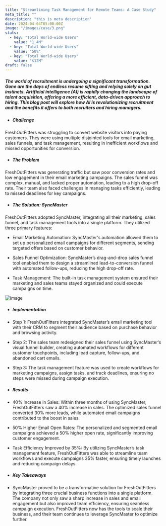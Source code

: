 ```yaml
---
title: "Streamlining Task Management for Remote Teams: A Case Study"
meta_title: ""
description: "this is meta description"
date: 2024-04-04T05:00:00Z
image: "/images/case/3.png"
stats:
  - key: "Total World-wide Users"
    value: "1.4M"
  - key: "Total World-wide Users"
    value: "50%"
  - key: "Total World-wide Users"
    value: "$12M"
draft: false
---
```


##### The world of recruitment is undergoing a significant transformation. Gone are the days of endless resume sifting and relying solely on gut instincts. Artificial intelligence (AI) is rapidly changing the landscape of talent acquisition, offering a more efficient, data-driven approach to hiring. This blog post will explore how AI is revolutionizing recruitment and the benefits it offers to both recruiters and hiring managers.

- ##### Challenge

FreshOutFitters was struggling to convert website visitors into paying customers. They were using multiple disjointed tools for email marketing, sales funnels, and task management, resulting in inefficient workflows and missed opportunities for conversion.

- ##### The Problem

FreshOutFitters was generating traffic but saw poor conversion rates and low engagement in their email marketing campaigns. The sales funnel was complex, manual, and lacked proper automation, leading to a high drop-off rate. Their team also faced challenges in managing tasks efficiently, leading to missed deadlines for key campaigns.

- ##### The Solution: SyncMaster

FreshOutFitters adopted SyncMaster, integrating all their marketing, sales funnel, and task management tools into a single platform. They utilized three primary features:

- Email Marketing Automation: SyncMaster's automation allowed them to set up personalized email campaigns for different segments, sending targeted offers based on customer behavior.

- Sales Funnel Optimization: SyncMaster’s drag-and-drop sales funnel tool enabled them to design a streamlined lead-to-conversion funnel with automated follow-ups, reducing the high drop-off rate.

- Task Management: The built-in task management system ensured their marketing and sales teams stayed organized and could execute campaigns on time.

![image](/images/case/7.png)

- ##### Implementation

- Step 1: FreshOutFitters integrated SyncMaster’s email marketing tool with their CRM to segment their audience based on purchase behavior and browsing activity.

- Step 2: The sales team redesigned their sales funnel using SyncMaster’s visual funnel builder, creating automated workflows for different customer touchpoints, including lead capture, follow-ups, and abandoned cart emails.

- Step 3: The task management feature was used to create workflows for marketing campaigns, assign tasks, and track deadlines, ensuring no steps were missed during campaign execution.

- ##### Results

- 40% Increase in Sales: Within three months of using SyncMaster, FreshOutFitters saw a 40% increase in sales. The optimized sales funnel converted 30% more leads, while automated email campaigns contributed to the boost in sales.

- 50% Higher Email Open Rates: The personalized and segmented email campaigns achieved a 50% higher open rate, significantly improving customer engagement.

- Task Efficiency Improved by 35%: By utilizing SyncMaster’s task management feature, FreshOutFitters was able to streamline team workflows and execute campaigns 35% faster, ensuring timely launches and reducing campaign delays.

- ##### Key Takeaways

- SyncMaster proved to be a transformative solution for FreshOutFitters by integrating three crucial business functions into a single platform. The company not only saw a sharp increase in sales and email engagement but also improved team efficiency, ensuring seamless campaign execution. FreshOutFitters now has the tools to scale their business, and their team continues to leverage SyncMaster to optimize further.
